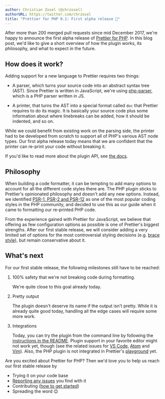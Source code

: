 ```yaml
---
author: Christian Zosel (@chrzosel)
authorURL: https://twitter.com/chrzosel
title: "Prettier for PHP 0.1: First alpha release 🎉"
---
```


After more than 200 merged pull requests since mid December 2017, we're happy to announce the first alpha release of [Prettier for PHP](https://github.com/prettier/plugin-php). In this blog post, we'd like to give a short overview of how the plugin works, its philosophy, and what to expect in the future.

<!-- truncate -->

## How does it work?

Adding support for a new language to Prettier requires two things:

- A parser, which turns your source code into an abstract syntax tree (AST). Since Prettier is written in JavaScript, we're using [php-parser](https://github.com/glayzzle/php-parser), which is a PHP parser written in JS.

- A printer, that turns the AST into a special format called `doc` that Prettier requires to do its magic. It is basically your source code plus some information about where linebreaks can be added, how it should be indented, and so on.

While we could benefit from existing work on the parsing side, the printer had to be developed from scratch to support all of PHP's various AST node types. Our first alpha release today means that we are confident that the printer can re-print your code without breaking it.

If you'd like to read more about the plugin API, see [the docs](https://prettier.io/docs/en/plugins.html).

## Philosophy

When building a code formatter, it can be tempting to add many options to account for all the different code styles there are. The PHP plugin sticks to Prettier's opinionated philosophy and doesn't add any new options. Instead, we identified [PSR-1, PSR-2 and PSR-12](https://www.php-fig.org/psr/) as one of the most popular coding styles in the PHP community, and decided to use this as our guide when it came to formatting our re-printed PHP code.

From the experience gained with Prettier for JavaScript, we believe that offering as few configuration options as possible is one of Prettier's biggest strengths. After our first stable release, we will consider adding a very limited set of options for the most controversial styling decisions (e.g. [brace style](https://github.com/prettier/plugin-php/issues/107)), but remain conservative about it.

## What's next

For our first stable release, the following milestones still have to be reached:

1.  100% safety that we're not breaking code during formatting.

    We're quite close to this goal already today.

2.  Pretty output

    The plugin doesn't deserve its name if the output isn't pretty. While it is already quite good today, handling all the edge cases will require some more work.

3.  Integrations

    Today, you can try the plugin from the command line by following the [instructions in the README](https://github.com/prettier/plugin-php#install). Plugin support in your favorite editor might not work yet, though (see the related issues for [VS Code](https://github.com/prettier/prettier-vscode/issues/395), [Atom](https://github.com/prettier/prettier-atom/issues/395) and [Vim](https://github.com/prettier/vim-prettier/issues/119)). Also, the PHP plugin is not integrated in Prettier's [playground](https://prettier.io/playground/) yet.

Are you excited about Prettier for PHP? Then we'd love you to help us reach our first stable release by

- Trying it on your code base
- [Reporting any issues](https://github.com/prettier/plugin-php/issues) you find with it
- Contributing ([how to get started](https://github.com/prettier/plugin-php/blob/master/CONTRIBUTING.md))
- Spreading the word 😉

